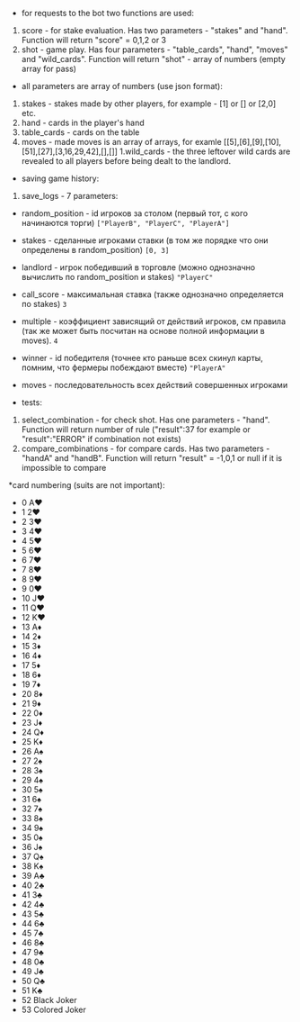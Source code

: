 * for requests to the bot two functions are used:
1. score - for stake evaluation. Has two parameters - "stakes" and "hand". Function will return "score" = 0,1,2 or 3
1. shot - game play. Has four parameters - "table_cards", "hand", "moves" and "wild_cards". Function will return "shot" - array of numbers (empty array for pass)

* all parameters are array of numbers (use json format):
1. stakes - stakes made by other players, for example - [1] or [] or [2,0] etc.
1. hand - cards in the player's hand
1. table_cards - cards on the table
1. moves - made moves is an array of arrays, for examle [[5],[6],[9],[10],[51],[27],[3,16,29,42],[],[]]
1.wild_cards - the three leftover wild cards are revealed to all players before being dealt to the landlord.

* saving game history:
1. save_logs - 7 parameters:
* random_position - id игроков за столом (первый тот, с кого начинаются торги) `["PlayerB", "PlayerC", "PlayerA"]`
* stakes - сделанные игроками ставки (в том же порядке что они определены в random_position) `[0, 3]`
* landlord - игрок победивший в торговле (можно однозначно вычислить по random_position и stakes) `"PlayerC"`
* call_score - максимальная ставка (также однозначно определяется по stakes) `3`
* multiple - коэффициент зависящий от действий игроков, см правила (так же может быть посчитан на основе полной информации в moves). `4`
* winner - id победителя (точнее кто раньше всех скинул карты, помним, что фермеры побеждают вместе) `"PlayerA"`
* moves - последовательность всех действий совершенных игроками


* tests:
1. select_combination - for check shot. Has one parameters - "hand". Function will return number of rule ("result":37 for example or "result":"ERROR" if combination not exists)
1. compare_combinations - for compare cards. Has two parameters - "handA" and "handB". Function will return "result" = -1,0,1 or null if it is impossible to compare

*card numbering (suits are not important):
* 0 A♥
* 1 2♥
* 2 3♥
* 3 4♥
* 4 5♥
* 5 6♥
* 6 7♥
* 7 8♥
* 8 9♥
* 9 0♥
* 10 J♥
* 11 Q♥
* 12 K♥
* 13 A♦
* 14 2♦
* 15 3♦
* 16 4♦
* 17 5♦
* 18 6♦
* 19 7♦
* 20 8♦
* 21 9♦
* 22 0♦
* 23 J♦
* 24 Q♦
* 25 K♦
* 26 A♠
* 27 2♠
* 28 3♠
* 29 4♠
* 30 5♠
* 31 6♠
* 32 7♠
* 33 8♠
* 34 9♠
* 35 0♠
* 36 J♠
* 37 Q♠
* 38 K♠
* 39 A♣
* 40 2♣
* 41 3♣
* 42 4♣
* 43 5♣
* 44 6♣
* 45 7♣
* 46 8♣
* 47 9♣
* 48 0♣
* 49 J♣
* 50 Q♣
* 51 K♣
* 52 Black Joker
* 53 Colored Joker
